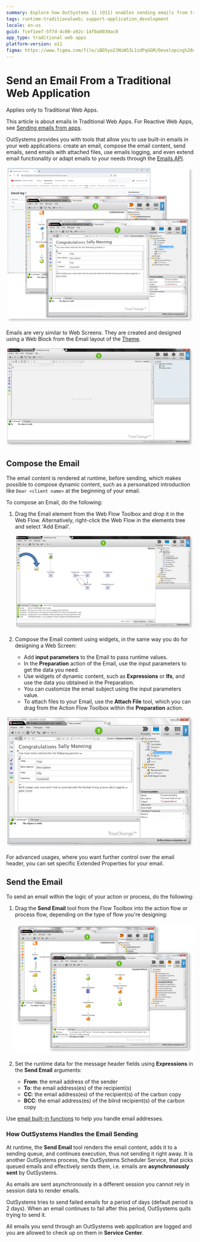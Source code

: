 ```yaml
---
summary: Explore how OutSystems 11 (O11) enables sending emails from traditional web applications, including dynamic content composition and asynchronous delivery.
tags: runtime-traditionalweb; support-application_development
locale: en-us
guid: fcef1ee7-5f7d-4c00-a92c-14f0a0039ac0
app_type: traditional web apps
platform-version: o11
figma: https://www.figma.com/file/iBD5yo23NiW53L1zdPqGGM/Developing%20an%20Application?node-id=266:16
---
```


# Send an Email From a Traditional Web Application

<div class="info" markdown="1">

Applies only to Traditional Web Apps.

</div>

<div class="info" markdown="1">

This article is about emails in Traditional Web Apps. For Reactive Web Apps, see [Sending emails from apps](intro.md).

</div>

OutSystems provides you with tools that allow you to use built-in emails in your web applications: create an email, compose the email content, send emails, send emails with attached files, use emails logging, and even extend email functionality or adapt emails to your needs through the [Emails API](<../../ref/apis/emails-api.md>).

![Screenshot of the email creation interface in OutSystems Traditional Web Apps](images/emails-1-ss.png "Email Creation Interface")

Emails are very similar to Web Screens. They are created and designed using a Web Block from the Email layout of the [Theme](<../ui/look-feel/themes.md>).

![Example of designing an email using a Web Block from the Email layout in OutSystems](images/emails-2-ss.png "Email Design Using Web Block")


## Compose the Email

The email content is rendered at runtime, before sending, which makes possible to compose dynamic content, such as a personalized introduction like `Dear <client name>` at the beginning of your email.

To compose an Email, do the following:

1. Drag the Email element from the Web Flow Toolbox and drop it in the Web Flow. Alternatively, right-click the Web Flow in the elements tree and select 'Add Email'.

    ![Process of dragging an Email element into the Web Flow in OutSystems](images/emails-3-ss.png "Adding an Email Element to Web Flow")

1. Compose the Email content using widgets, in the same way you do for designing a Web Screen:    

    * Add **input parameters** to the Email to pass runtime values.
    * In the **Preparation** action of the  Email, use the input parameters to get the data you need.
    * Use widgets of dynamic content, such as **Expressions** or  **Ifs**, and use the data you obtained in the Preparation.
    * You can customize the email subject using the input parameters value.
    * To attach files to your Email, use the **Attach File** tool, which you can drag from the Action Flow Toolbox within the **Preparation** action.

![Illustration of composing email content using widgets and input parameters in OutSystems](images/emails-4-ss.png "Email Content Composition Widgets")

For advanced usages, where you want further control over the email header, you can set specific Extended Properties for your email.

## Send the Email

To send an email within the logic of your action or process, do the following:

1. Drag the **Send Email** tool from the Flow Toolbox into the action flow or process flow, depending on the type of flow you're designing:

    ![Animated GIF showing the action of dragging the Send Email tool into the flow in OutSystems](images/emails-5-ss.png "Sending an Email in OutSystems")

1. Set the runtime data for the message header fields using **Expressions** in the **Send Email** arguments:
    * **From**: the email address of the sender
    * **To**: the email address(es) of the recipient(s)
    * **CC**: the email address(es) of the recipient(s) of the carbon copy
    * **BCC**: the email address(es) of the blind recipient(s) of the carbon copy

<div class="info" markdown="1">

Use [email built-in functions](<../../ref/lang/auto/builtinfunction-email.md>) to help you handle email addresses.

</div>

### How OutSystems Handles the Email Sending

At runtime, the **Send Email** tool renders the email content, adds it to a sending queue, and continues execution, thus not sending it right away. It is another OutSystems process, the OutSystems Scheduler Service, that picks queued emails and effectively sends them, i.e. emails are **asynchronously sent** by OutSystems.

As emails are sent asynchronously in a different session you cannot rely in session data to render emails.

OutSystems tries to send failed emails for a period of days (default period is 2 days). When an email continues to fail after this period, OutSystems quits trying to send it.

All emails you send through an OutSystems web application are logged and you are allowed to check up on them in **Service Center**.
